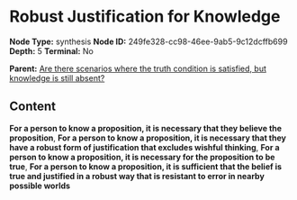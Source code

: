 # Robust Justification for Knowledge

**Node Type:** synthesis
**Node ID:** 249fe328-cc98-46ee-9ab5-9c12dcffb699
**Depth:** 5
**Terminal:** No

**Parent:** [Are there scenarios where the truth condition is satisfied, but knowledge is still absent?](are-there-scenarios-where-the-truth-condition-is-satisfied-but-knowledge-is-still-absent-antithesis-56e5a5ec-0473-40a0-a1bc-aeb86a368e77.md)

## Content

**For a person to know a proposition, it is necessary that they believe the proposition**, **For a person to know a proposition, it is necessary that they have a robust form of justification that excludes wishful thinking**, **For a person to know a proposition, it is necessary for the proposition to be true**, **For a person to know a proposition, it is sufficient that the belief is true and justified in a robust way that is resistant to error in nearby possible worlds**

